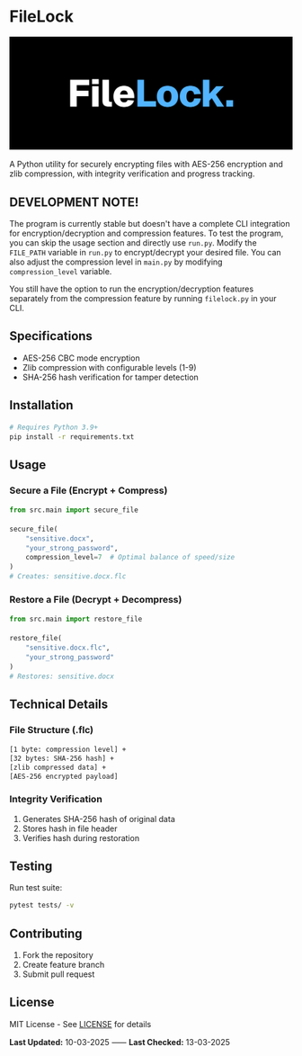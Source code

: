 # FileLock

![1741196416000](image/README/1741196416000.png)

A Python utility for securely encrypting files with AES-256 encryption and zlib compression, with integrity verification and progress tracking.

## DEVELOPMENT NOTE!

The program is currently stable but doesn't have a complete CLI integration for encryption/decryption and compression features. To test the program, you can skip the usage section and directly use `run.py`. Modify the `FILE_PATH` variable in `run.py` to encrypt/decrypt your desired file. You can also adjust the compression level in `main.py` by modifying `compression_level` variable.

You still have the option to run the encryption/decryption features separately from the compression feature by running `filelock.py` in your CLI.

## Specifications

- AES-256 CBC mode encryption
- Zlib compression with configurable levels (1-9)
- SHA-256 hash verification for tamper detection

## Installation

```bash
# Requires Python 3.9+
pip install -r requirements.txt
```

## Usage

### Secure a File (Encrypt + Compress)

```python
from src.main import secure_file

secure_file(
    "sensitive.docx",
    "your_strong_password",
    compression_level=7  # Optimal balance of speed/size
)
# Creates: sensitive.docx.flc
```

### Restore a File (Decrypt + Decompress)

```python
from src.main import restore_file

restore_file(
    "sensitive.docx.flc",
    "your_strong_password"
)
# Restores: sensitive.docx
```

## Technical Details

### File Structure (.flc)

```
[1 byte: compression level] +
[32 bytes: SHA-256 hash] +
[zlib compressed data] +
[AES-256 encrypted payload]
```

### Integrity Verification

1. Generates SHA-256 hash of original data
2. Stores hash in file header
3. Verifies hash during restoration

## Testing

Run test suite:

```bash
pytest tests/ -v
```

## Contributing

1. Fork the repository
2. Create feature branch
3. Submit pull request

## License

MIT License - See [LICENSE](LICENSE) for details

**Last Updated:** 10-03-2025 ⸺ **Last Checked:** 13-03-2025
